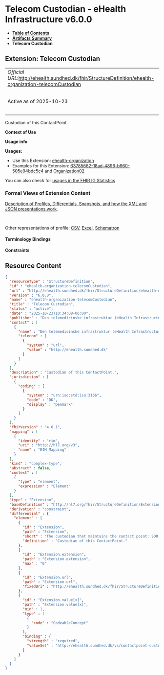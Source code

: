 # Telecom Custodian - eHealth Infrastructure v6.0.0

* [**Table of Contents**](toc.md)
* [**Artifacts Summary**](artifacts.md)
* **Telecom Custodian**

## Extension: Telecom Custodian 

| | |
| :--- | :--- |
| *Official URL*:http://ehealth.sundhed.dk/fhir/StructureDefinition/ehealth-organization-telecomCustodian | *Version*:6.0.0 |
| Active as of 2025-10-23 | *Computable Name*:ehealth-organization-telecomCustodian |

Custodian of this ContactPoint.

**Context of Use**

**Usage info**

**Usages:**

* Use this Extension: [ehealth-organization](StructureDefinition-ehealth-organization.md)
* Examples for this Extension: [63785662-18ad-4896-b960-505e94bdc5c4](Organization-108752.md) and [Organization02](Organization-8564.md)

You can also check for [usages in the FHIR IG Statistics](https://packages2.fhir.org/xig/dk.ehealth.sundhed.fhir.ig.core|current/StructureDefinition/ehealth-organization-telecomCustodian)

### Formal Views of Extension Content

 [Description of Profiles, Differentials, Snapshots, and how the XML and JSON presentations work](http://build.fhir.org/ig/FHIR/ig-guidance/readingIgs.html#structure-definitions). 

 

Other representations of profile: [CSV](StructureDefinition-ehealth-organization-telecomCustodian.csv), [Excel](StructureDefinition-ehealth-organization-telecomCustodian.xlsx), [Schematron](StructureDefinition-ehealth-organization-telecomCustodian.sch) 

#### Terminology Bindings

#### Constraints



## Resource Content

```json
{
  "resourceType" : "StructureDefinition",
  "id" : "ehealth-organization-telecomCustodian",
  "url" : "http://ehealth.sundhed.dk/fhir/StructureDefinition/ehealth-organization-telecomCustodian",
  "version" : "6.0.0",
  "name" : "ehealth-organization-telecomCustodian",
  "title" : "Telecom Custodian",
  "status" : "active",
  "date" : "2025-10-23T10:34:08+00:00",
  "publisher" : "Den telemedicinske infrastruktur (eHealth Infrastructure)",
  "contact" : [
    {
      "name" : "Den telemedicinske infrastruktur (eHealth Infrastructure)",
      "telecom" : [
        {
          "system" : "url",
          "value" : "http://ehealth.sundhed.dk"
        }
      ]
    }
  ],
  "description" : "Custodian of this ContactPoint.",
  "jurisdiction" : [
    {
      "coding" : [
        {
          "system" : "urn:iso:std:iso:3166",
          "code" : "DK",
          "display" : "Denmark"
        }
      ]
    }
  ],
  "fhirVersion" : "4.0.1",
  "mapping" : [
    {
      "identity" : "rim",
      "uri" : "http://hl7.org/v3",
      "name" : "RIM Mapping"
    }
  ],
  "kind" : "complex-type",
  "abstract" : false,
  "context" : [
    {
      "type" : "element",
      "expression" : "Element"
    }
  ],
  "type" : "Extension",
  "baseDefinition" : "http://hl7.org/fhir/StructureDefinition/Extension",
  "derivation" : "constraint",
  "differential" : {
    "element" : [
      {
        "id" : "Extension",
        "path" : "Extension",
        "short" : "The custodian that maintains the contact point: SOR | ORG | MAN",
        "definition" : "Custodian of this ContactPoint."
      },
      {
        "id" : "Extension.extension",
        "path" : "Extension.extension",
        "max" : "0"
      },
      {
        "id" : "Extension.url",
        "path" : "Extension.url",
        "fixedUri" : "http://ehealth.sundhed.dk/fhir/StructureDefinition/ehealth-organization-telecomCustodian"
      },
      {
        "id" : "Extension.value[x]",
        "path" : "Extension.value[x]",
        "min" : 1,
        "type" : [
          {
            "code" : "CodeableConcept"
          }
        ],
        "binding" : {
          "strength" : "required",
          "valueSet" : "http://ehealth.sundhed.dk/vs/contactpoint-custodian"
        }
      }
    ]
  }
}

```
